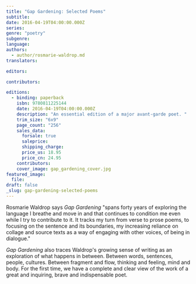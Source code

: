 ```yaml
---
title: "Gap Gardening: Selected Poems"
subtitle:
date: 2016-04-19T04:00:00.000Z
series:
genre: "poetry"
subgenre:
language:
authors:
  - author/rosmarie-waldrop.md
translators:

editors:

contributors:

editions:
  - binding: paperback
    isbn: 9780811225144
    date: 2016-04-19T04:00:00.000Z
    description: "An essential edition of a major avant-garde poet. "
    trim_size: "6x9"
    page_count: "256"
    sales_data:
      forsale: true
      saleprice:
      shipping_charge:
      price_us: 18.95
      price_cn: 24.95
    contributors:
    cover_image: gap_gardening_cover.jpg
featured_image:
  file:
draft: false
_slug: gap-gardening-selected-poems
---
```


Rosmarie Waldrop says _Gap Gardening_ "spans forty years of exploring the language I breathe and move in and that continues to condition me even while I try to contribute to it. It tracks my turn from verse to prose poems, to focusing on the sentence and its boundaries, my increasing reliance on collage and source texts as a way of engaging with other voices, of being in dialogue."

_Gap Gardening_ <span class="redactor-invisible-space">also traces Waldrop's growing sense of writing as an exploration of what happens in between. Between words, sentences, people, cultures. Between fragment and flow, thinking and feeling, mind and body. For the first time, we have a complete and clear view of the work of a great and inquiring, brave and indispensable poet.</span>

